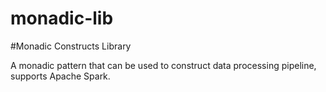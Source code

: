 # monadic-lib
#Monadic Constructs Library

A monadic pattern that can be used to construct data processing pipeline, supports Apache Spark.
